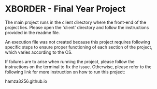 # XBORDER - Final Year Project


The main project runs in the client directory where the front-end of the project lies. Please open the 'client' directory and follow the instructions provided in the readme file.

An execution file was not created because this project requires following specific steps to ensure proper functioning of each section of the project, which varies according to the OS. 

If failures are to arise when running the project, please follow the instructions on the terminal to fix the issue. Otherwise,
please refer to the following link for more instruction on how to run this project:

hamza3256.github.io

